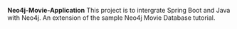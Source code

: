 **Neo4j-Movie-Application**
This project is to intergrate Spring Boot and Java with Neo4j.
An extension of the sample Neo4j Movie Database tutorial.
